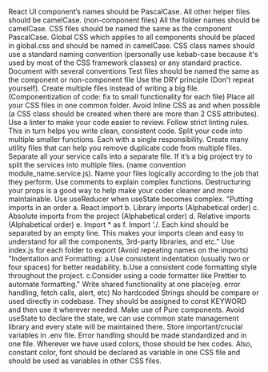 React UI component’s names should be PascalCase.
All other helper files should be camelCase. (non-component files) 
All the folder names should be camelCase.
CSS files should be named the same as the component PascalCase. Global CSS which applies to all components should be placed in global.css and should be named in camelCase. 
CSS class names should use a standard naming convention (personally use kebab-case because it's used by most of the CSS framework classes) or any standard practice. Document with several conventions
Test files should be named the same as the component or non-component file
Use the DRY principle (Don't repeat yourself).
Create multiple files instead of writing a big file. (Componentization of code: fix to small functionality for each file)
Place all your CSS files in one common folder.
Avoid Inline CSS as and when possible (a CSS class should be created when there are more than 2 CSS attributes).
Use a linter to make your code easier to review. Follow strict linting rules. This in turn helps you write clean, consistent code.
Split your code into multiple smaller functions. Each with a single responsibility.
Create many utility files that can help you remove duplicate code from multiple files.
Separate all your service calls into a separate file. If it’s a big project try to split the services into multiple files. (name convention module_name.service.js).
Name your files logically according to the job that they perform.
Use comments to explain complex functions.
Destructuring your props is a good way to help make your coder cleaner and more maintainable. 
Use useReducer when useState becomes complex.
"Putting imports in an order                                                                                                                                                                                       a. React import
b. Library imports (Alphabetical order)
c. Absolute imports from the project (Alphabetical order)
d. Relative imports (Alphabetical order)
e. Import * as
f. Import ‘./<some file>.<some extension>                                                                                                                                                         Each kind should be separated by an empty line. This makes your imports clean and easy to understand for all the components, 3rd-party libraries, and etc."
Use index.js for each folder to export (Avoid repeating names on the imports)
"Indentation and Formatting:                                                                                                                                                                                   a.Use consistent indentation (usually two or four spaces) for better readability.
b.Use a consistent code formatting style throughout the project.
c.Consider using a code formatter like Prettier to automate formatting."
Write shared functionality at one place(eg. error handling, fetch calls, alert, etc)
No hardcoded Strings should be compare or used directly in codebase. They should be assigned to const KEYWORD and then use it wherever needed.
Make use of Pure components. Avoid useState to declare the state, we can use common state management library and every state will be maintained there.
Store important/crucial variables in .env file.
Error handling should be made standardized and in one file.
Wherever we have used colors, those should be hex codes. Also, constant color, font should be declared as variable in one CSS file and should be used as variables in other CSS files.
